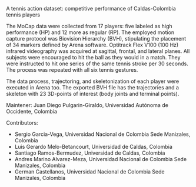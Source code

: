 A tennis action dataset:  competitive performance of Caldas-Colombia tennis players
 
The MoCap data were collected from 17 players: five labeled as high performance (HP) and 12 more as regular (RP). The employed motion capture protocol was Biovision Hierarchy (BVH), stipulating the placement of 34 markers defined by Arena software. Optitrack Flex V100 (100 Hz) infrared videography was acquired at sagittal, frontal, and lateral planes. All subjects were encouraged to hit the ball as they would in a match. They were instructed to hit one series of the same tennis stroke per 30 seconds. The process was repeated with all six tennis gestures.

The data process, trajectoring, and skeletonization of each player were executed in Arena too. The exported BVH file has the trajectories and a skeleton with 23 3D-points of interest (body joints and terminal points).

Maintener: Juan Diego Pulgarin-Giraldo, Universidad Autónoma de Occidente, Colombia

Contributors:
- Sergio Garcia-Vega, Universidad Nacional de Colombia Sede Manizales, Colombia
- Luis Gerardo Melo-Betancourt, Universidad de Caldas, Colombia
- Santiago Ramos-Bermudez, Universidad de Caldas, Colombia
- Andres Marino Alvarez-Meza, Universidad Nacional de Colombia Sede Manizales, Colombia
- German Castellanos, Universidad Nacional de Colombia Sede Manizales, Colombia
